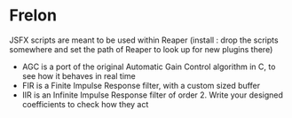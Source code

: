 # Frelon

JSFX scripts are meant to be used within Reaper
(install : drop the scripts somewhere and set the path of Reaper to look up for new plugins there)
- AGC is a port of the original Automatic Gain Control algorithm in C, to see how it behaves in real time
- FIR is a Finite Impulse Response filter, with a custom sized buffer
- IIR is an Infinite Impulse Response filter of order 2. Write your designed coefficients to check how they act
